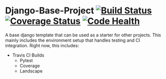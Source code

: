# Django-Base-Project [![Build Status](https://travis-ci.org/dwdresser/django-base-project.svg?branch=master)](https://travis-ci.org/dwdresser/django-base-project) [![Coverage Status](https://coveralls.io/repos/github/dwdresser/django_project/badge.svg?branch=master&service=github)](https://coveralls.io/github/dwdresser/django_project?branch=master) [![Code Health](https://landscape.io/github/dwdresser/django_project/master/landscape.svg?style=flat)](https://landscape.io/github/dwdresser/django_project/master)
A base django template that can be used as a starter for other projects. This mainly includes the environment setup that handles testing and CI integration.
Right now, this includes:
- Travis CI Builds
  - Pytest
  - Coverage
  - Landscape
